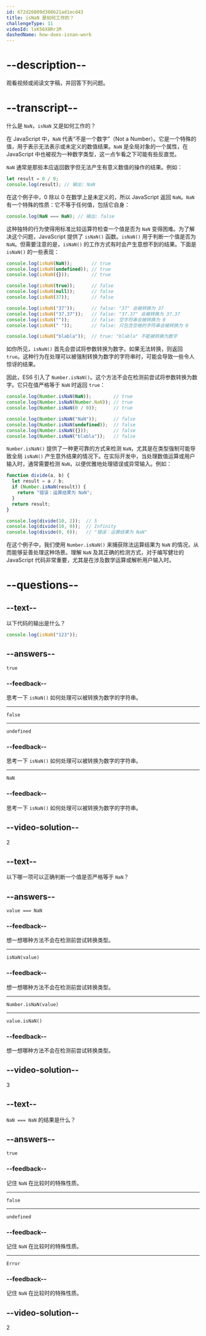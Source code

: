 ```yaml
---
id: 672d26809d388621ad1ecd43
title: isNaN 是如何工作的？
challengeType: 11
videoId: lxK56X8Rr1M
dashedName: how-does-isnan-work
---
```


# --description--

观看视频或阅读文字稿，并回答下列问题。

# --transcript--

什么是 `NaN`，`isNaN` 又是如何工作的？

在 JavaScript 中，`NaN` 代表“不是一个数字”（Not a Number）。它是一个特殊的值，用于表示无法表示或未定义的数值结果。`NaN` 是全局对象的一个属性，在 JavaScript 中也被视为一种数字类型，这一点乍看之下可能有些反直觉。

`NaN` 通常是那些本应返回数字但无法产生有意义数值的操作的结果。例如：

```js
let result = 0 / 0;
console.log(result); // 输出: NaN
```

在这个例子中，0 除以 0 在数学上是未定义的，所以 JavaScript 返回 `NaN`。`NaN` 有一个特殊的性质：它不等于任何值，包括它自身：

```js
console.log(NaN === NaN); // 输出: false
```

这种独特的行为使得用标准比较运算符检查一个值是否为 `NaN` 变得困难。为了解决这个问题，JavaScript 提供了 `isNaN()` 函数。`isNaN()` 用于判断一个值是否为 `NaN`。但需要注意的是，`isNaN()` 的工作方式有时会产生意想不到的结果。下面是 `isNaN()` 的一些表现：

```js
console.log(isNaN(NaN));       // true
console.log(isNaN(undefined)); // true
console.log(isNaN({}));        // true

console.log(isNaN(true));      // false
console.log(isNaN(null));      // false
console.log(isNaN(37));        // false

console.log(isNaN("37"));      // false: "37" 会被转换为 37
console.log(isNaN("37.37"));   // false: "37.37" 会被转换为 37.37
console.log(isNaN(""));        // false: 空字符串会被转换为 0
console.log(isNaN(" "));       // false: 只包含空格的字符串会被转换为 0

console.log(isNaN("blabla"));  // true: "blabla" 不能被转换为数字
```

如你所见，`isNaN()` 首先会尝试将参数转换为数字。如果无法转换，则返回 `true`。这种行为在处理可以被强制转换为数字的字符串时，可能会导致一些令人惊讶的结果。

因此，ES6 引入了 `Number.isNaN()`。这个方法不会在检测前尝试将参数转换为数字。它只在值严格等于 `NaN` 时返回 `true`：

```js
console.log(Number.isNaN(NaN));        // true
console.log(Number.isNaN(Number.NaN)); // true
console.log(Number.isNaN(0 / 0));      // true

console.log(Number.isNaN("NaN"));      // false
console.log(Number.isNaN(undefined));  // false
console.log(Number.isNaN({}));         // false
console.log(Number.isNaN("blabla"));   // false
```

`Number.isNaN()` 提供了一种更可靠的方式来检测 `NaN`，尤其是在类型强制可能导致全局 `isNaN()` 产生意外结果的情况下。在实际开发中，当处理数值运算或用户输入时，通常需要检测 `NaN`，以便优雅地处理错误或异常输入。例如：

```js
function divide(a, b) {
  let result = a / b;
  if (Number.isNaN(result)) {
    return "错误：运算结果为 NaN";
  }
  return result;
}

console.log(divide(10, 2));  // 5
console.log(divide(10, 0));  // Infinity
console.log(divide(0, 0));   // "错误：运算结果为 NaN"
```

在这个例子中，我们使用 `Number.isNaN()` 来捕获除法运算结果为 `NaN` 的情况，从而能够妥善处理这种场景。理解 `NaN` 及其正确的检测方式，对于编写健壮的 JavaScript 代码非常重要，尤其是在涉及数学运算或解析用户输入时。

# --questions--

## --text--

以下代码的输出是什么？

```js
console.log(isNaN("123"));
```

## --answers--

`true`

### --feedback--

思考一下 `isNaN()` 如何处理可以被转换为数字的字符串。

---

`false`

---

`undefined`

### --feedback--

思考一下 `isNaN()` 如何处理可以被转换为数字的字符串。

---

`NaN`

### --feedback--

思考一下 `isNaN()` 如何处理可以被转换为数字的字符串。

## --video-solution--

2

## --text--

以下哪一项可以正确判断一个值是否严格等于 `NaN`？

## --answers--

`value === NaN`

### --feedback--

想一想哪种方法不会在检测前尝试转换类型。

---

`isNaN(value)`

### --feedback--

想一想哪种方法不会在检测前尝试转换类型。

---

`Number.isNaN(value)`

---

`value.isNaN()`

### --feedback--

想一想哪种方法不会在检测前尝试转换类型。

## --video-solution--

3

## --text--

`NaN === NaN` 的结果是什么？

## --answers--

`true`

### --feedback--

记住 `NaN` 在比较时的特殊性质。

---

`false`

---

`undefined`

### --feedback--

记住 `NaN` 在比较时的特殊性质。

---

`Error`

### --feedback--

记住 `NaN` 在比较时的特殊性质。

## --video-solution--

2

